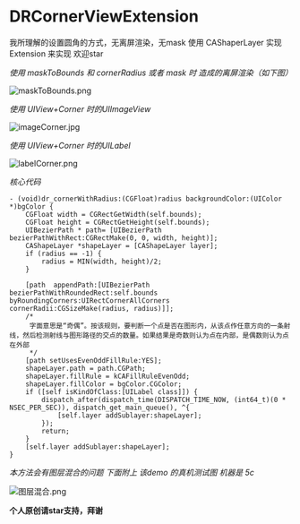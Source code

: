 # DRCornerViewExtension
我所理解的设置圆角的方式，无离屏渲染，无mask 使用 CAShaperLayer 实现
Extension 来实现 欢迎star  


*使用 maskToBounds 和 cornerRadius 或者 mask 时 造成的离屏渲染（如下图）*

![maskToBounds.png](https://ooo.0o0.ooo/2016/03/07/56dd3a7c15eb7.png)

*使用 UIView+Corner 时的UIImageView*

![imageCorner.jpg](https://ooo.0o0.ooo/2016/03/07/56dd3a04bdf1a.jpg)

*使用 UIView+Corner 时的UILabel*

![labelCorner.png](https://ooo.0o0.ooo/2016/03/07/56dd3b70742d2.png)


*核心代码*

```
- (void)dr_cornerWithRadius:(CGFloat)radius backgroundColor:(UIColor *)bgColor {
    CGFloat width = CGRectGetWidth(self.bounds);
    CGFloat height = CGRectGetHeight(self.bounds);
    UIBezierPath * path= [UIBezierPath bezierPathWithRect:CGRectMake(0, 0, width, height)];
    CAShapeLayer *shapeLayer = [CAShapeLayer layer];
    if (radius == -1) {
        radius = MIN(width, height)/2;
    }
    
    [path  appendPath:[UIBezierPath bezierPathWithRoundedRect:self.bounds byRoundingCorners:UIRectCornerAllCorners cornerRadii:CGSizeMake(radius, radius)]];
    /*
     字面意思是“奇偶”。按该规则，要判断一个点是否在图形内，从该点作任意方向的一条射线，然后检测射线与图形路径的交点的数量。如果结果是奇数则认为点在内部，是偶数则认为点在外部
     */
    [path setUsesEvenOddFillRule:YES];
    shapeLayer.path = path.CGPath;
    shapeLayer.fillRule = kCAFillRuleEvenOdd;
    shapeLayer.fillColor = bgColor.CGColor;
    if ([self isKindOfClass:[UILabel class]]) {
        dispatch_after(dispatch_time(DISPATCH_TIME_NOW, (int64_t)(0 * NSEC_PER_SEC)), dispatch_get_main_queue(), ^{
            [self.layer addSublayer:shapeLayer];
        });
        return;
    }
    [self.layer addSublayer:shapeLayer];
}

```

*本方法会有图层混合的问题 下面附上 该demo 的真机测试图 机器是 5c*

![图层混合.png](https://ooo.0o0.ooo/2016/03/07/56dd780deb8b6.png)




**个人原创请star支持，拜谢**
